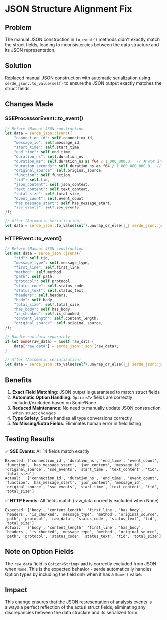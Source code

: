 # JSON Structure Alignment Fix

## Problem
The manual JSON construction in `to_event()` methods didn't exactly match the struct fields, leading to inconsistencies between the data structure and its JSON representation.

## Solution
Replaced manual JSON construction with automatic serialization using `serde_json::to_value(self)` to ensure the JSON output exactly matches the struct fields.

## Changes Made

### SSEProcessorEvent::to_event()
```rust
// Before (Manual JSON construction)
let data = serde_json::json!({
    "connection_id": self.connection_id,
    "message_id": self.message_id,
    "start_time": self.start_time,
    "end_time": self.end_time,
    "duration_ns": self.duration_ns,
    "duration_ms": self.duration_ns as f64 / 1_000_000.0,  // ❌ Not in struct
    "duration_seconds": self.duration_ns as f64 / 1_000_000_000.0,  // ❌ Not in struct
    "original_source": self.original_source,
    "function": self.function,
    "tid": self.tid,
    "json_content": self.json_content,
    "text_content": self.text_content,
    "total_size": self.total_size,
    "event_count": self.event_count,
    "has_message_start": self.has_message_start,
    "sse_events": self.sse_events
});

// After (Automatic serialization)
let data = serde_json::to_value(self).unwrap_or_else(|_| serde_json::json!({}));
```

### HTTPEvent::to_event()
```rust
// Before (Manual JSON construction)
let mut data = serde_json::json!({
    "tid": self.tid,
    "message_type": self.message_type,
    "first_line": self.first_line,
    "method": self.method,
    "path": self.path,
    "protocol": self.protocol,
    "status_code": self.status_code,
    "status_text": self.status_text,
    "headers": self.headers,
    "body": self.body,
    "total_size": self.total_size,
    "has_body": self.has_body,
    "is_chunked": self.is_chunked,
    "content_length": self.content_length,
    "original_source": self.original_source,
});

// Handle raw_data separately
if let Some(raw_data) = &self.raw_data {
    data["raw_data"] = serde_json::json!(raw_data);
}

// After (Automatic serialization)
let data = serde_json::to_value(self).unwrap_or_else(|_| serde_json::json!({}));
```

## Benefits

1. **Exact Field Matching**: JSON output is guaranteed to match struct fields
2. **Automatic Option Handling**: `Option<T>` fields are correctly included/excluded based on Some/None
3. **Reduced Maintenance**: No need to manually update JSON construction when struct changes
4. **Type Safety**: Serde handles all type conversions correctly
5. **No Missing/Extra Fields**: Eliminates human error in field listing

## Testing Results

✅ **SSE Events**: All 14 fields match exactly
```
Expected: ['connection_id', 'duration_ns', 'end_time', 'event_count', 'function', 'has_message_start', 'json_content', 'message_id', 'original_source', 'sse_events', 'start_time', 'text_content', 'tid', 'total_size']
Actual:   ['connection_id', 'duration_ns', 'end_time', 'event_count', 'function', 'has_message_start', 'json_content', 'message_id', 'original_source', 'sse_events', 'start_time', 'text_content', 'tid', 'total_size']
```

✅ **HTTP Events**: All fields match (raw_data correctly excluded when None)
```
Expected: ['body', 'content_length', 'first_line', 'has_body', 'headers', 'is_chunked', 'message_type', 'method', 'original_source', 'path', 'protocol', 'raw_data', 'status_code', 'status_text', 'tid', 'total_size']
Actual:   ['body', 'content_length', 'first_line', 'has_body', 'headers', 'is_chunked', 'message_type', 'method', 'original_source', 'path', 'protocol', 'status_code', 'status_text', 'tid', 'total_size']
```

## Note on Option Fields
The `raw_data` field is `Option<String>` and is correctly excluded from JSON when `None`. This is the expected behavior - serde automatically handles Option types by including the field only when it has a `Some()` value.

## Impact
This change ensures that the JSON representation of analysis events is always a perfect reflection of the actual struct fields, eliminating any discrepancies between the data structure and its serialized form.